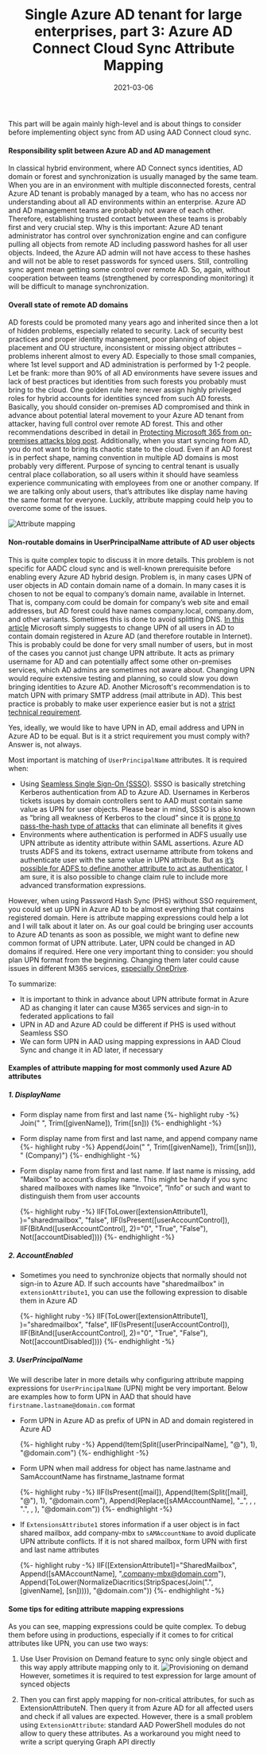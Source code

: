 ﻿---
layout: post
title:  "Single Azure AD tenant for large enterprises, part 3: Azure AD Connect Cloud Sync Attribute Mapping"
date:   2021-03-06
description: In this part of our series we will talk about some considerations before enabling AAD Connect cloud sync for AD
categories:
  - Azure AD
tags:
  - Azure AD
  - AAD Connect Cloud Sync
  - Low-level
---

<p class="intro"><span class="dropcap">T</span>his part will be again mainly high-level and is about things to consider before implementing object sync from AD using AAD Connect cloud sync.</p>

#### Responsibility split between Azure AD and AD management

In classical hybrid environment, where AD Connect syncs identities, AD domain or forest and synchronization is usually managed by the same team. When you are in an environment with multiple disconnected forests, central Azure AD tenant is probably managed by a team, who has no access nor understanding about all AD environments within an enterprise. Azure AD and AD management teams are probably not aware of each other. Therefore, establishing trusted contact between these teams is probably first and very crucial step. Why is this important: Azure AD tenant administrator has control over synchronization engine and can configure pulling all objects from remote AD including password hashes for all user objects. Indeed, the Azure AD admin will not have access to these hashes and will not be able to reset passwords for synced users. Still, controlling sync agent mean getting some control over remote AD. So, again, without cooperation between teams (strengthened by corresponding monitoring) it will be difficult to manage synchronization.

#### Overall state of remote AD domains

AD forests could be promoted many years ago and inherited since then a lot of hidden problems, especially related to security. Lack of security best practices and proper identity management, poor planning of object placement and OU structure, inconsistent or missing object attributes – problems inherent almost to every AD. Especially to those small companies, where 1st level support and AD administration is performed by 1-2 people. Let be frank: more than 90% of all AD environments have severe issues and lack of best practices but identities from such forests you probably must bring to the cloud. One golden rule here: never assign highly privileged roles for hybrid accounts for identities synced from such AD forests. Basically, you should consider on-premises AD compromised and think in advance about potential lateral movement to your Azure AD tenant from attacker, having full control over remote AD forest. This and other recommendations described in detail in [Protecting Microsoft 365 from on-premises attacks blog post](https://techcommunity.microsoft.com/t5/azure-active-directory-identity/protecting-microsoft-365-from-on-premises-attacks/ba-p/1751754).
Additionally, when you start syncing from AD, you do not want to bring its chaotic state to the cloud. Even if an AD forest is in perfect shape, naming convention in multiple AD domains is most probably very different. Purpose of syncing to central tenant is usually central place collaboration, so all users within it should have seamless experience communicating with employees from one or another company. If we are talking only about users, that’s attributes like display name having the same format for everyone. Luckily, attribute mapping could help you to overcome some of the issues.

![Attribute mapping](\assets\img\2021\2021-03-15\AttributeMapping.png)

#### Non-routable domains in UserPrincipalName attribute of AD user objects

This is quite complex topic to discuss it in more details. This problem is not specific for AADC cloud sync and is well-known prerequisite before enabling every Azure AD hybrid design. Problem is, in many cases UPN of user objects in AD contain domain name of a domain. In many cases it is chosen to not be equal to company’s domain name, available in Internet. That is, company.com could be domain for company’s web site and email addresses, but AD forest could have names company.local, company.dom, and other variants. Sometimes this is done to avoid splitting DNS.
[In this article](https://docs.microsoft.com/en-us/microsoft-365/enterprise/prepare-a-non-routable-domain-for-directory-synchronization?view=o365-worldwide) Microsoft simply suggests to change UPN of all users in AD to contain domain registered in Azure AD (and therefore routable in Internet). This is probably could be done for very small number of users, but in most of the cases you cannot just change UPN attribute. It acts as primary username for AD and can potentially affect some other on-premises services, which AD admins are sometimes not aware about. Changing UPN would require extensive testing and planning, so could slow you down bringing identities to Azure AD.
Another Microsoft's recommendation is to match UPN with primary SMTP address (mail attribute in AD). This best practice is probably to make user experience easier but is not a [strict technical requirement](https://docs.microsoft.com/en-us/windows-server/identity/ad-fs/operations/configuring-alternate-login-id#applications-and-user-experience-after-the-additional-configuration). 

Yes, ideally, we would like to have UPN in AD, email address and UPN in Azure AD to be equal. But is it a strict requirement you must comply with? Answer is, not always.

Most important is matching of `UserPrincipalName` attributes. It is required when:
* Using [Seamless Single Sign-On (SSSO)](https://docs.microsoft.com/en-us/azure/active-directory/hybrid/how-to-connect-sso). SSSO is basically stretching Kerberos authentication from AD to Azure AD. Usernames in Kerberos tickets issues by domain controllers sent to AAD must contain same value as UPN for user objects. Please bear in mind, SSSO is also known as “bring all weakness of Kerberos to the cloud” since it is [prone to pass-the-hash type of attacks](https://www.dsinternals.com/en/impersonating-office-365-users-mimikatz/) that can eliminate all benefits it gives
* Environments where authentication is performed in ADFS usually use UPN attribute as identity attribute within SAML assertions. Azure AD trusts ADFS and its tokens, extract username attribute from tokens and authenticate user with the same value in UPN attribute. But as [it’s possible for ADFS to define another attribute to act as authenticator](https://docs.microsoft.com/en-us/windows-server/identity/ad-fs/operations/configuring-alternate-login-id#manually-configure-alternate-id), I am sure, it is also possible to change claim rule to include more advanced transformation expressions. 

However, when using Password Hash Sync (PHS) without SSO requirement, you could set up UPN in Azure AD to be almost everything that contains registered domain. Here is attribute mapping expressions could help a lot and I will talk about it later on. As our goal could be bringing user accounts to Azure AD tenants as soon as possible, we might want to define new common format of UPN attribute. Later, UPN could be changed in AD domains if required. Here one very important thing to consider: you should plan UPN format from the beginning. Changing them later could cause issues in different M365 services, [especially OneDrive](https://docs.microsoft.com/en-us/onedrive/upn-changes).

To summarize:
* It is important to think in advance about UPN attribute format in Azure AD as changing it later can cause M365 services and sign-in to federated applications to fail
* UPN in AD and Azure AD could be different if PHS is used without Seamless SSO
* We can form UPN in AAD using mapping expressions in AAD Cloud Sync and change it in AD later, if necessary

#### Examples of attribute mapping for most commonly used Azure AD attributes

##### 1. DisplayName

* Form display name from first and last name
  {%- highlight ruby -%}
  Join(" ", Trim([givenName]), Trim([sn]))
  {%- endhighlight -%}

* Form display name from first and last name, and append company name
  {%- highlight ruby -%}
    Append(Join(" ", Trim([givenName]), Trim([sn])), " (Company)")
  {%- endhighlight -%}

* Form display name from first and last name. If last name is missing, add “Mailbox” to account’s display name. This might be handy if you sync shared mailboxes with names like “Invoice”, “Info” or such and want to distinguish them from user accounts

  {%- highlight ruby -%}
  IIF(ToLower([extensionAttribute1], )="sharedmailbox", "false", IIF(IsPresent([userAccountControl]), IIF(BitAnd([userAccountControl], 2)="0", "True", "False"), Not([accountDisabled])))
  {%- endhighlight -%}

##### 2. AccountEnabled

* Sometimes you need to synchronize objects that normally should not sign-in to Azure AD. If such accounts have "sharedmailbox" in `extensionAttribute1`, you can use the following expression to disable them in Azure AD

  {%- highlight ruby -%}
  IIF(ToLower([extensionAttribute1], )="sharedmailbox", "false", IIF(IsPresent([userAccountControl]), IIF(BitAnd([userAccountControl], 2)="0", "True", "False"), Not([accountDisabled])))
  {%- endhighlight -%}

##### 3. UserPrincipalName

We will describe later in more details why configuring attribute mapping expressions for `UserPrincipalName` (UPN) might be very important. Below are examples how to form UPN in AAD that should have `firstname.lastname@domain.com` format

* Form UPN in Azure AD as prefix of UPN in AD and domain registered in Azure AD

  {%- highlight ruby -%}
  Append(Item(Split([userPrincipalName], "@"), 1), "@domain.com")
  {%- endhighlight -%}

* Form UPN when mail address for object has name.lastname and SamAccountName has firstname_lastname format

  {%- highlight ruby -%}
IIF(IsPresent([mail]), Append(Item(Split([mail], "@"), 1), "@domain.com"), Append(Replace([sAMAccountName], "_", , , ".", , ), "@domain.com"))
  {%- endhighlight -%}

* If `ExtensionsAttribute1` stores information if a user object is in fact shared mailbox, add company-mbx to `sAMAccountName` to avoid duplicate UPN attribute conflicts. If it is not shared mailbox, form UPN with first and last name attributes

  {%- highlight ruby -%}
IIF([ExtensionAttribute1]="SharedMailbox", Append([sAMAccountName], ".company-mbx@domain.com"),  Append(ToLower(NormalizeDiacritics(StripSpaces(Join(".", [givenName], [sn])))), "@domain.com"))
  {%- endhighlight -%}


#### Some tips for editing attribute mapping expressions 

As you can see, mapping expressions could be quite complex. To debug them before using in productions, especially if it comes to for critical attributes like UPN, you can use two ways:
1.	Use User Provision on Demand feature to sync only single object and this way apply attribute mapping only to it. ![Provisioning on demand](\assets\img\2021\2021-03-15\AttributeMapping2.png)However, sometimes it is required to test expression for large amount of synced objects

2.	Then you can first apply mapping for non-critical attributes, for such as ExtensionAttributeN. Then query it from Azure AD for all affected users and check if all values are expected. However, there is a small problem using `ExtensionAttribute`: standard AAD PowerShell modules do not allow to query these attributes. As a workaround you might need to write a script querying Graph API directly

